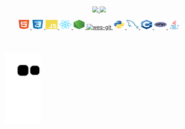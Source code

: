 <br>
<div align="center" display="inline-block">
  <a href="https://github.com/wxsleyb">
  <img height="180em" src="https://github-readme-stats.vercel.app/api?username=wxsleyb&show_icons=true&theme=react&include_all_commits=true&count_private=true"/>
  <img height="180em" src="https://github-readme-stats.vercel.app/api/top-langs/?username=wxsleyb&layout=compact&langs_count=7&theme=react" />

</div>
<br>
  
<div align="center"> 
  <img  alt="wes-HTML" height="25" width="33" src="https://raw.githubusercontent.com/devicons/devicon/master/icons/html5/html5-original.svg">
  <img  alt="wes-CSS" height="25" width="33" src="https://raw.githubusercontent.com/devicons/devicon/master/icons/css3/css3-original.svg">
  <img  alt="wes-Js" height="25" width="33" src="https://raw.githubusercontent.com/devicons/devicon/master/icons/javascript/javascript-plain.svg">
  <img  alt="wes-React" height="25" width="33" src="https://raw.githubusercontent.com/devicons/devicon/master/icons/react/react-original.svg">
  <img alt="wes-Node.js" height="25" width="33" src="https://raw.githubusercontent.com/devicons/devicon/master/icons/nodejs/nodejs-original.svg">  
  <img alt="wes-git" height="25" width="33" src="https://cdn.jsdelivr.net/gh/devicons/devicon/icons/git/git-original.svg" />  
  <img alt="wes-Python" height="25" width="33" src="https://raw.githubusercontent.com/devicons/devicon/master/icons/python/python-original.svg">
  <img alt="wes-SQL" height="25" width="33" src="https://raw.githubusercontent.com/devicons/devicon/master/icons/mysql/mysql-original.svg">
  <img alt="wes-C++" height="25" width="33" src="https://raw.githubusercontent.com/devicons/devicon/master/icons/cplusplus/cplusplus-original.svg">
  <img alt="wes-PHP" height="25" width="33" src="https://raw.githubusercontent.com/devicons/devicon/master/icons/php/php-original.svg">
  <img alt="wes-Java" height="25" width="33" src="https://raw.githubusercontent.com/devicons/devicon/master/icons/java/java-original.svg">
</div>
  
  ##

<br> 

![Snake gif](https://raw.githubusercontent.com/wxsleyb/wxsleyb/output/github-contribution-grid-snake.svg)
